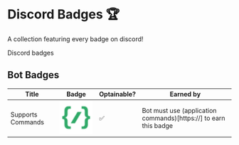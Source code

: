 # Discord Badges 🏆

A collection featuring every badge on discord!

Discord badges 

## Bot Badges

| Title | Badge | Optainable? | Earned by |
| --- | --- | --- | --- |
Supports Commands | <img alt="Pair Extraordinaire Bronze Badge" src="/assets/supportscommands.svg" style="width: 140px;"> | ✅ | Bot must use (application commands)[https://] to earn this badge |
